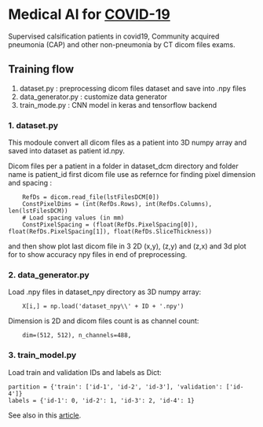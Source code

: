 # Medical AI for [COVID-19](https://www.google.com/covid19/)

Supervised calsification patients in covid19, Community acquired pneumonia (CAP) and other non-pneumonia by CT dicom files exams.


## Training flow

1. dataset.py : preprocessing dicom files dataset and save into .npy files
2. data_generator.py : customize data generator 
3. train_mode.py : CNN model in keras and tensorflow backend

### 1. dataset.py

This modoule convert all dicom files as a patient into 3D numpy array and saved into dataset as 
patient id.npy.

Dicom files per a patient in a folder in dataset_dcm directory and folder name is patient_id
first dicom file use as refernce for finding pixel dimension and spacing :
```
	RefDs = dicom.read_file(lstFilesDCM[0])    
    ConstPixelDims = (int(RefDs.Rows), int(RefDs.Columns), len(lstFilesDCM))
    # Load spacing values (in mm)
    ConstPixelSpacing = (float(RefDs.PixelSpacing[0]), float(RefDs.PixelSpacing[1]), float(RefDs.SliceThickness))
```

and then show plot last dicom file in 3 2D (x,y), (z,y) and (z,x) and 3d plot 
for to show accuracy npy files in end of preprocessing.

### 2. data_generator.py

Load .npy files in dataset_npy directory as 3D numpy array:
```
	X[i,] = np.load('dataset_npy\\' + ID + '.npy')
```

Dimension is 2D and dicom files count is as channel count:
```
	dim=(512, 512), n_channels=488,
```

### 3. train_model.py

Load train and validation IDs and labels as Dict:
```
partition = {'train': ['id-1', 'id-2', 'id-3'], 'validation': ['id-4']}
labels = {'id-1': 0, 'id-2': 1, 'id-3': 2, 'id-4': 1}
```

See also in this [article](https://pubs.rsna.org/doi/10.1148/radiol.2020200905).
